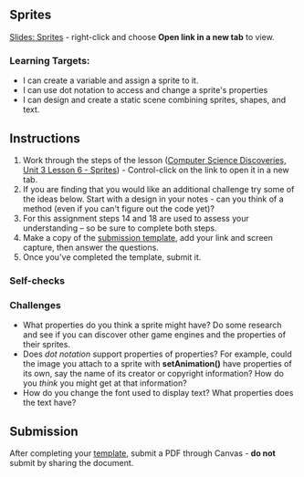 [//]: # ( <p><iframe src="https://douglasurner.github.io/GDP1/units/1/assignments/U1.4-sprites/" width="100%" height="666px"></iframe></p> )

## Sprites

[slides]: https://docs.google.com/presentation/d/14jlVqH83nC59OFM3iXYgdrqmjkSo68GpnHBlZncZ1kI/edit?usp=sharing
[template]: https://docs.google.com/document/d/1ECeXZqbXfRf4QBlIWhsifpFLEH2X-sZEb0RB1PxUkn8/edit?usp=sharing

[Slides: Sprites][slides] - right-click and choose **Open link in a new tab** to view.

### Learning Targets:

* I can create a variable and assign a sprite to it.
* I can use dot notation to access and change a sprite's properties
* I can design and create a static scene combining sprites, shapes, and text.

## Instructions

1. Work through the steps of the lesson ([Computer Science Discoveries, Unit 3 Lesson 6 - Sprites](https://studio.code.org/s/csd3-2018/stage/6/puzzle/1)) - Control-click on the link to open it in a new tab.
1. If you are finding that you would like an additional challenge try some of the ideas below. Start with a design in your notes - can you think of a method (even if you can't figure out the code yet)?
1. For this assignment steps 14 and 18 are used to assess your understanding – so be sure to complete both steps.
1. Make a copy of the [submission template][template], add your link and screen capture, then answer the questions.
1. Once you've completed the template, submit it.

### Self-checks



### Challenges

* What properties do you think a sprite might have? Do some research and see if you can discover other game engines and the properties of their sprites.
* Does *dot notation* support properties of properties? For example, could the image you attach to a sprite with **setAnimation()** have properties of its own, say the name of its creator or copyright information? How do you *think* you might get at that information?
* How do you change the font used to display text? What properties does the text have?

## Submission

After completing your [template][], submit a PDF through Canvas - **do not** submit by sharing the document.








